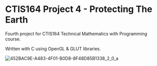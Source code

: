 # CTIS164 Project 4 - Protecting The Earth

Fourth project for CTIS164 Technical Mathematics with Programming course.

Written with C using OpenGL & GLUT libraries.
 
![452BAC9E-A483-4F01-B0D8-8F48D85B1338_2_0_a](https://user-images.githubusercontent.com/29208395/159760667-d498573b-a014-4208-a138-22b14a16de9e.gif)
